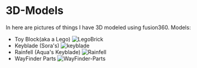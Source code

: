 # 3D-Models
In here are pictures of things I have 3D modeled using fusion360.
Models:
- Toy Block(aka a Lego)
![LegoBrick](https://user-images.githubusercontent.com/103535266/211376590-ebbc2afe-0a26-4d10-8022-618ea2f0af04.png)
- Keyblade (Sora's)
![keyblade](https://user-images.githubusercontent.com/103535266/211376509-60f16304-ad92-43e3-b7e6-45feba840ca6.png)
- Rainfell (Aqua's Keyblade)
![Rainfell](https://user-images.githubusercontent.com/103535266/211376315-9801081a-682a-4a27-88f9-03493444f714.png)
- WayFinder Parts
![WayFinder-Parts](https://user-images.githubusercontent.com/103535266/211725785-b1829f01-983d-48e4-b0f5-e255cf694bb5.png)
